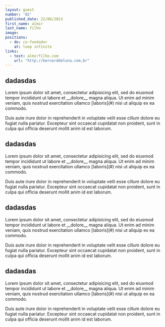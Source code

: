 ```yaml
---
layout: guest
number: '02'
published_date: 22/06/2013
first_name: almir
last_name: filho
image:
positions:
  - do: co-fundador
    at: loop infinito
links:
  - text: almirfilho.com
    url: "http://bernarddeluna.com.br"
---
```

<section class="question">
  <div class="wrapper">
    <div class="question-title-area">
      <h2 class="question-title">dadasdas</h2>
    </div>
    <div class="question-content-area">
      <div class="question-content">
        <p>
        Lorem ipsum dolor sit amet, consectetur adipisicing elit, sed do eiusmod
        tempor incididunt ut labore et __dolore__ magna aliqua. Ut enim ad minim veniam,
        quis nostrud exercitation ullamco [laboris](#) nisi ut aliquip ex ea commodo.
        </p>
        <p>
        Duis aute irure dolor in reprehenderit in voluptate velit esse
        cillum dolore eu fugiat nulla pariatur. Excepteur sint occaecat cupidatat non
        proident, sunt in culpa qui officia deserunt mollit anim id est laborum.
        </p>
      </div>
    </div>
  </div>
</section>

<section class="question">
  <div class="wrapper">
    <div class="question-title-area">
      <h2 class="question-title">dadasdas</h2>
    </div>
    <div class="question-content-area">
      <div class="question-content">
        <p>
        Lorem ipsum dolor sit amet, consectetur adipisicing elit, sed do eiusmod
        tempor incididunt ut labore et __dolore__ magna aliqua. Ut enim ad minim veniam,
        quis nostrud exercitation ullamco [laboris](#) nisi ut aliquip ex ea commodo.
        </p>
        <p>
        Duis aute irure dolor in reprehenderit in voluptate velit esse
        cillum dolore eu fugiat nulla pariatur. Excepteur sint occaecat cupidatat non
        proident, sunt in culpa qui officia deserunt mollit anim id est laborum.
        </p>
      </div>
    </div>
  </div>
</section>

<section class="question">
  <div class="wrapper">
    <div class="question-title-area">
      <h2 class="question-title">dadasdas</h2>
    </div>
    <div class="question-content-area">
      <div class="question-content">
        <p>
        Lorem ipsum dolor sit amet, consectetur adipisicing elit, sed do eiusmod
        tempor incididunt ut labore et __dolore__ magna aliqua. Ut enim ad minim veniam,
        quis nostrud exercitation ullamco [laboris](#) nisi ut aliquip ex ea commodo.
        </p>
        <p>
        Duis aute irure dolor in reprehenderit in voluptate velit esse
        cillum dolore eu fugiat nulla pariatur. Excepteur sint occaecat cupidatat non
        proident, sunt in culpa qui officia deserunt mollit anim id est laborum.
        </p>
      </div>
    </div>
  </div>
</section>

<section class="question">
  <div class="wrapper">
    <div class="question-title-area">
      <h2 class="question-title">dadasdas</h2>
    </div>
    <div class="question-content-area">
      <div class="question-content">
        <p>
        Lorem ipsum dolor sit amet, consectetur adipisicing elit, sed do eiusmod
        tempor incididunt ut labore et __dolore__ magna aliqua. Ut enim ad minim veniam,
        quis nostrud exercitation ullamco [laboris](#) nisi ut aliquip ex ea commodo.
        </p>
        <p>
        Duis aute irure dolor in reprehenderit in voluptate velit esse
        cillum dolore eu fugiat nulla pariatur. Excepteur sint occaecat cupidatat non
        proident, sunt in culpa qui officia deserunt mollit anim id est laborum.
        </p>
      </div>
    </div>
  </div>
</section>